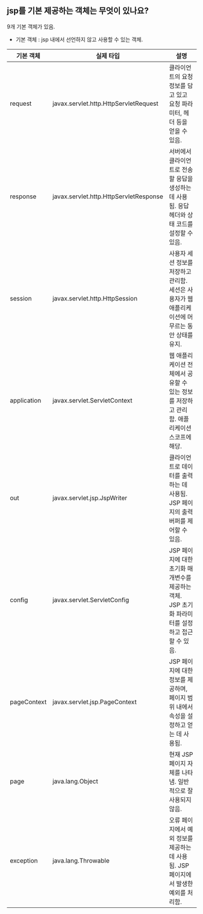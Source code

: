 ## jsp를 기본 제공하는 객체는 무엇이 있나요?

9개 기본 객체가 있음.

- 기본 객체 : jsp 내에서 선언하지 않고 사용할 수 있는 객체.

| 기본 객체   | 실제 타입                              | 설명                                                                                              |
| ----------- | -------------------------------------- | ------------------------------------------------------------------------------------------------- |
| request     | javax.servlet.http.HttpServletRequest  | 클라이언트의 요청 정보를 담고 있고 요청 파라미터, 헤더 등을 얻을 수 있음.                         |
| response    | javax.servlet.http.HttpServletResponse | 서버에서 클라이언트로 전송할 응답을 생성하는 데 사용됨. 응답 헤더와 상태 코드를 설정할 수 있음.   |
| session     | javax.servlet.http.HttpSession         | 사용자 세션 정보를 저장하고 관리함. 세션은 사용자가 웹 애플리케이션에 머무르는 동안 상태를 유지.  |
| application | javax.servlet.ServletContext           | 웹 애플리케이션 전체에서 공유할 수 있는 정보를 저장하고 관리함. 애플리케이션 스코프에 해당.       |
| out         | javax.servlet.jsp.JspWriter            | 클라이언트로 데이터를 출력하는 데 사용됨. JSP 페이지의 출력 버퍼를 제어할 수 있음.                |
| config      | javax.servlet.ServletConfig            | JSP 페이지에 대한 초기화 매개변수를 제공하는 객체. JSP 초기화 파라미터를 설정하고 접근할 수 있음. |
| pageContext | javax.servlet.jsp.PageContext          | JSP 페이지에 대한 정보를 제공하며, 페이지 범위 내에서 속성을 설정하고 얻는 데 사용됨.             |
| page        | java.lang.Object                       | 현재 JSP 페이지 자체를 나타냄. 일반적으로 잘 사용되지 않음.                                       |
| exception   | java.lang.Throwable                    | 오류 페이지에서 예외 정보를 제공하는 데 사용됨. JSP 페이지에서 발생한 예외를 처리함.              |
